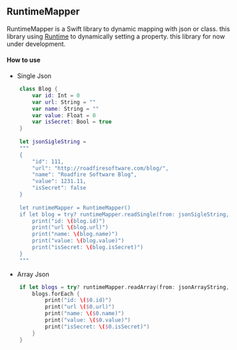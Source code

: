 ## RuntimeMapper

RuntimeMapper is a Swift library to dynamic mapping with json or class. this library using [Runtime](https://github.com/wickwirew/Runtime) to dynamically setting a property. this library for now under development.

#### How to use 
- Single Json
```swift
    class Blog {
        var id: Int = 0
        var url: String = ""
        var name: String = ""
        var value: Float = 0
        var isSecret: Bool = true
    }
    
    let jsonSigleString =
    """
    {
        "id": 111,
        "url": "http://roadfiresoftware.com/blog/",
        "name": "Roadfire Software Blog",
        "value": 1231.11,
        "isSecret": false
    }
    
    let runtimeMapper = RuntimeMapper()
    if let blog = try? runtimeMapper.readSingle(from: jsonSigleString, initializer: Blog.init) {
        print("id: \(blog.id)")
        print("url \(blog.url)")
        print("name: \(blog.name)")
        print("value: \(blog.value)")
        print("isSecret: \(blog.isSecret)")
    }
    """
```

- Array Json 
```swift
    if let blogs = try? runtimeMapper.readArray(from: jsonArrayString, initializer: Blog.init) {
        blogs.forEach {
            print("id: \($0.id)")
            print("url \($0.url)")
            print("name: \($0.name)")
            print("value: \($0.value)")
            print("isSecret: \($0.isSecret)")
        }
    }
```
